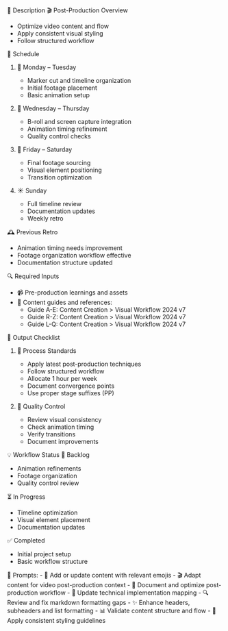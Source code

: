 🧠 Description
🎬 Post-Production Overview
- Optimize video content and flow
- Apply consistent visual styling
- Follow structured workflow

📅 Schedule
1. 📅 Monday – Tuesday
   - Marker cut and timeline organization
   - Initial footage placement
   - Basic animation setup

2. 📅 Wednesday – Thursday  
   - B-roll and screen capture integration
   - Animation timing refinement
   - Quality control checks

3. 📅 Friday – Saturday
   - Final footage sourcing
   - Visual element positioning
   - Transition optimization

4. ☀️ Sunday
   - Full timeline review
   - Documentation updates
   - Weekly retro

🕰️ Previous Retro
- Animation timing needs improvement
- Footage organization workflow effective
- Documentation structure updated

🔍 Required Inputs
- 📹 Pre-production learnings and assets
- 🎯 Content guides and references:
  - Guide A-E: Content Creation > Visual Workflow 2024 v7
  - Guide R-Z: Content Creation > Visual Workflow 2024 v7
  - Guide L-Q: Content Creation > Visual Workflow 2024 v7

🎨 Output Checklist
1. 🔄 Process Standards
   - Apply latest post-production techniques
   - Follow structured workflow
   - Allocate 1 hour per week
   - Document convergence points
   - Use proper stage suffixes (PP)

2. 🎯 Quality Control
   - Review visual consistency
   - Check animation timing
   - Verify transitions
   - Document improvements

💡 Workflow Status
🔄 Backlog
- Animation refinements
- Footage organization
- Quality control review

⏳ In Progress
- Timeline optimization
- Visual element placement
- Documentation updates

✅ Completed
- Initial project setup
- Basic workflow structure

 💭 Prompts:
    - 🎯 Add or update content with relevant emojis
    - 🎬 Adapt content for video post-production context
    - 📝 Document and optimize post-production workflow
    - 🔧 Update technical implementation mapping
    - 🔍 Review and fix markdown formatting gaps
    - ✨ Enhance headers, subheaders and list formatting
    - 📊 Validate content structure and flow
    - 🎨 Apply consistent styling guidelines